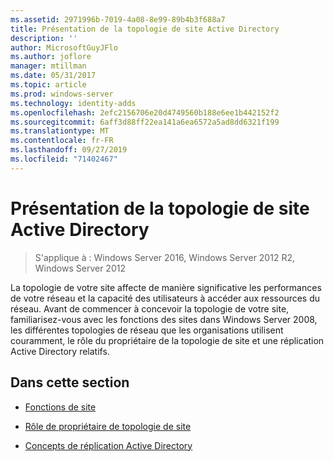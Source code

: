 ```yaml
---
ms.assetid: 2971996b-7019-4a08-8e99-89b4b3f688a7
title: Présentation de la topologie de site Active Directory
description: ''
author: MicrosoftGuyJFlo
ms.author: joflore
manager: mtillman
ms.date: 05/31/2017
ms.topic: article
ms.prod: windows-server
ms.technology: identity-adds
ms.openlocfilehash: 2efc2156706e20d4749560b188e6ee1b442152f2
ms.sourcegitcommit: 6aff3d88ff22ea141a6ea6572a5ad8dd6321f199
ms.translationtype: MT
ms.contentlocale: fr-FR
ms.lasthandoff: 09/27/2019
ms.locfileid: "71402467"
---
```

# <a name="understanding-active-directory-site-topology"></a>Présentation de la topologie de site Active Directory

>S'applique à : Windows Server 2016, Windows Server 2012 R2, Windows Server 2012

La topologie de votre site affecte de manière significative les performances de votre réseau et la capacité des utilisateurs à accéder aux ressources du réseau. Avant de commencer à concevoir la topologie de votre site, familiarisez-vous avec les fonctions des sites dans Windows Server 2008, les différentes topologies de réseau que les organisations utilisent couramment, le rôle du propriétaire de la topologie de site et une réplication Active Directory relatifs.  
  
## <a name="in-this-section"></a>Dans cette section  
  
-   [Fonctions de site](../../ad-ds/plan/Site-Functions.md)  
  
-   [Rôle de propriétaire de topologie de site](../../ad-ds/plan/Site-Topology-Owner-Role.md)  
  
-   [Concepts de réplication Active Directory](../../ad-ds/get-started/replication/Active-Directory-Replication-Concepts.md)  
  


